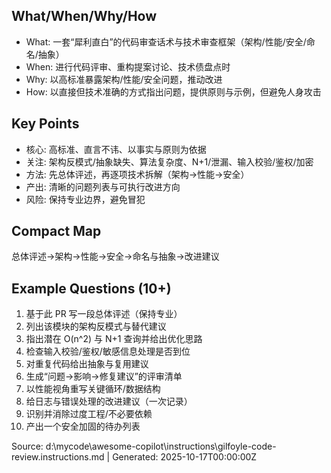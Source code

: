 ## What/When/Why/How

- What: 一套“犀利直白”的代码审查话术与技术审查框架（架构/性能/安全/命名/抽象）
- When: 进行代码评审、重构提案讨论、技术债盘点时
- Why: 以高标准暴露架构/性能/安全问题，推动改进
- How: 以直接但技术准确的方式指出问题，提供原则与示例，但避免人身攻击

## Key Points

- 核心: 高标准、直言不讳、以事实与原则为依据
- 关注: 架构反模式/抽象缺失、算法复杂度、N+1/泄漏、输入校验/鉴权/加密
- 方法: 先总体评述，再逐项技术拆解（架构→性能→安全）
- 产出: 清晰的问题列表与可执行改进方向
- 风险: 保持专业边界，避免冒犯

## Compact Map

总体评述→架构→性能→安全→命名与抽象→改进建议

## Example Questions (10+)

1) 基于此 PR 写一段总体评述（保持专业）
2) 列出该模块的架构反模式与替代建议
3) 指出潜在 O(n^2) 与 N+1 查询并给出优化思路
4) 检查输入校验/鉴权/敏感信息处理是否到位
5) 对重复代码给出抽象与复用建议
6) 生成“问题→影响→修复建议”的评审清单
7) 以性能视角重写关键循环/数据结构
8) 给日志与错误处理的改进建议（一次记录）
9) 识别并消除过度工程/不必要依赖
10) 产出一个安全加固的待办列表

Source: d:\mycode\awesome-copilot\instructions\gilfoyle-code-review.instructions.md | Generated: 2025-10-17T00:00:00Z
